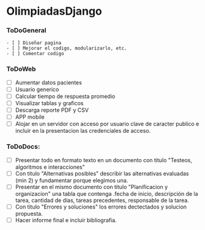 # OlimpiadasDjango

### ToDoGeneral
    - [ ] Diseñar pagina
    - [ ] Mejorar el codigo, modularizarlo, etc.
    - [ ] Comentar codigo
    
### ToDoWeb
- [ ] Aumentar datos pacientes
- [ ] Usuario generico
- [ ] Calcular tiempo de respuesta promedio 
- [ ] Visualizar tablas y graficos
- [ ] Descarga reporte PDF y CSV
- [ ] APP mobile
- [ ] Alojar en un servidor con acceso por usuario clave de caracter publico e incluir en la presentacion las credenciales de acceso.

### ToDoDocs:
- [ ] Presentar todo en formato texto en un documento con titulo "Testeos, algoritmos e interacciones"
- [ ] Con titulo "Alternativas posibles" describir las alternativas evaluadas (min 2) y fundamentar porque elegimos una.
- [ ] Presentar en el mismo documento con titulo "Planificacion y organizacion" una tabla que contenga .fecha de inicio, descripción de la tarea, cantidad de días, tareas precedentes, responsable de la tarea.
- [ ] Con titulo "Errores y soluciones" los errores dectectados y solucion propuesta.
- [ ] Hacer informe final e incluir bibliografia.

